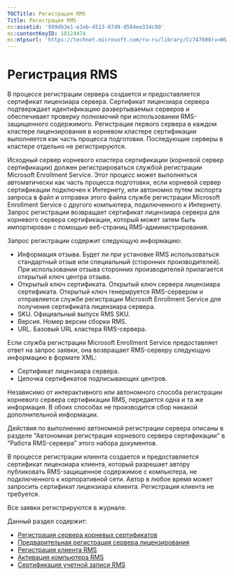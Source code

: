 ```yaml
---
TOCTitle: Регистрация RMS
Title: Регистрация RMS
ms:assetid: '999db3e1-e3ab-4513-87d9-d584ee334c00'
ms:contentKeyID: 18124474
ms:mtpsurl: 'https://technet.microsoft.com/ru-ru/library/Cc747698(v=WS.10)'
---
```


Регистрация RMS
===============

В процессе регистрации сервера создается и предоставляется сертификат лицензиара сервера. Сертификат лицензиара сервера подтверждает идентификацию развертываемых серверов и обеспечивает проверку полномочий при использовании RMS-защищенного содержимого. Регистрация первого сервера в каждом кластере лицензирования в корневом кластере сертификации выполняется как часть процесса подготовки. Последующие серверы в кластере отдельно не регистрируются.

Исходный сервер корневого кластера сертификации (корневой сервер сертификации) должен регистрироваться службой регистрации Microsoft Enrollment Service. Этот процесс может выполняться автоматически как часть процесса подготовки, если корневой сервер сертификации подключен к Интернету, или автономно путем экспорта запроса в файл и отправки этого файла службе регистрации Microsoft Enrollment Service с другого компьютера, подключенного к Интернету. Запрос регистрации возвращает сертификат лицензиара сервера для корневого сервера сертификации, который может затем быть импортирован с помощью веб-страниц RMS-администрирования.

Запрос регистрации содержит следующую информацию:

-   Информация отзыва. Будет ли при установке RMS использоваться стандартный отзыв или специальный (сторонних производителей). При использовании отзыва сторонних производителей прилагается открытый ключ центра отзыва.
-   Открытый ключ сертификата. Открытый ключ сервера лицензиара сертификата. Открытый ключ генерируется RMS-сервером и отправляется службе регистрации Microsoft Enrollment Service для получения сертификата лицензиара сервера.
-   SKU. Официальный выпуск RMS SKU.
-   Версия. Номер версии сборки RMS.
-   URL. Базовый URL кластера RMS-сервера.

Если служба регистрации Microsoft Enrollment Service предоставляет ответ на запрос заявки, она возвращает RMS-серверу следующую информацию в формате XML:

-   Сертификат лицензиара сервера.
-   Цепочка сертификатов подписывающих центров.

Независимо от интерактивного или автономного способа регистрации корневого сервера сертификации RMS, передается одна и та же информация. В обоих способах не производится сбор никакой дополнительной информации.

Действия по выполнению автономной регистрации сервера описаны в разделе "Автономная регистрация корневого сервера сертификации" в “Работа RMS-сервера” этого набора документов.

В процессе регистрации клиента создается и предоставляется сертификат лицензиара клиента, который разрешает автору публиковать RMS-защищенное содержимое с компьютера, не подключенного к корпоративной сети. Автор в любое время может запросить сертификат лицензиара клиента. Регистрация клиента не требуется.

Все заявки регистрируются в журнале.

Данный раздел содержит:

-   [Регистрация сервера корневых сертификатов](https://technet.microsoft.com/f08bc919-f090-4843-b2ce-b40d558012ce)
-   [Предварительная регистрация сервера лицензирования](https://technet.microsoft.com/7bc63397-9186-464c-8824-867038adce9b)
-   [Регистрация клиента RMS](https://technet.microsoft.com/9c1d07bf-7235-4694-8291-ac2e5b221f4a)
-   [Активация компьютера RMS](https://technet.microsoft.com/09a0d631-9860-477f-9d10-df61b3bfe125)
-   [Сертификация учетной записи RMS](https://technet.microsoft.com/c9a385c5-6dbb-47f5-a80f-69718e6f9deb)
